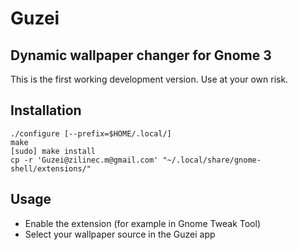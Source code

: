 # Guzei
## Dynamic wallpaper changer for Gnome 3
This is the first working development version.
Use at your own risk.

## Installation
```
./configure [--prefix=$HOME/.local/]
make
[sudo] make install
cp -r 'Guzei@zilinec.m@gmail.com' "~/.local/share/gnome-shell/extensions/"
```

## Usage
- Enable the extension (for example in Gnome Tweak Tool)
- Select your wallpaper source in the Guzei app

